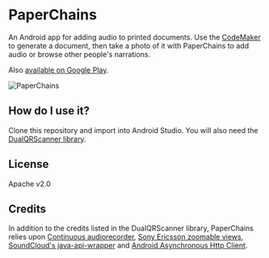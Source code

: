 PaperChains
===========

An Android app for adding audio to printed documents. Use the [CodeMaker](https://github.com/EnteriseToolkit/codemaker) to generate a document, then take a photo of it with PaperChains to add audio or browse other people's narrations.

Also [available on Google Play](https://play.google.com/store/apps/details?id=ac.robinson.paperchains).

![PaperChains](http://www.enterise.info/paperchains/github.jpg)


How do I use it?
----------------
Clone this repository and import into Android Studio. You will also need the [DualQRScanner library](https://github.com/EnteriseToolkit/dualqrscanner).


License
-------
Apache v2.0


Credits
-------
In addition to the credits listed in the DualQRScanner library, PaperChains relies upon [Continuous audiorecorder](https://github.com/lassana/continuous-audiorecorder), [Sony Ericsson zoomable views](http://developer.sonymobile.com/2010/07/07/android-one-finger-zoom-tutorial-part-4/), [SoundCloud's java-api-wrapper](https://github.com/soundcloud/java-api-wrapper) and [Android Asynchronous Http Client](https://github.com/loopj/android-async-http).
